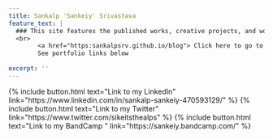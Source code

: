 ```yaml
---
title: Sankalp 'Sankeiy' Srivastava 
feature_text: |
  ### This site features the published works, creative projects, and working notes of Sankalp 'Sankeiy' Srivastava <br> <br> 
  <br>
      	<a href="https:sankalpsrv.github.io/blog"> Click here to go to the blog </a> <br> <br>
      	See portfolio links below 
   
excerpt: ''
---
```


<p> {% include button.html text="Link to my LinkedIn" link="https://www.linkedin.com/in/sankalp-sankeiy-470593129/" %} {% include button.html text="Link to my Twitter" link="https://www.twitter.com/sikeitsthealps" %} {% include button.html text="Link to my BandCamp " link="https://sankeiy.bandcamp.com/" %} </p>